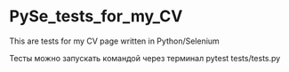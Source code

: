 # PySe_tests_for_my_CV
This are tests for my CV page written in Python/Selenium

Тесты можно запускать командой через терминал pytest tests/tests.py

